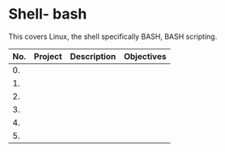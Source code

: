 # Shell- bash

This covers Linux, the shell specifically BASH, BASH scripting.

| No.  |Project        | Description   | Objectives    |
|------|---------------| --------------|---------------|
|0.    |               |               |
|1.    |               |               |
|2.    |               |               |
|3.    |               |               |
|4.    |               |               |
|5.    |               |               |
